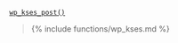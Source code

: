 <p><code><a href="https://developer.wordpress.org/reference/functions/wp_kses_post/">wp_kses_post()</a></code></p>

<blockquote>

{% include functions/wp_kses.md %}

</blockquote>
